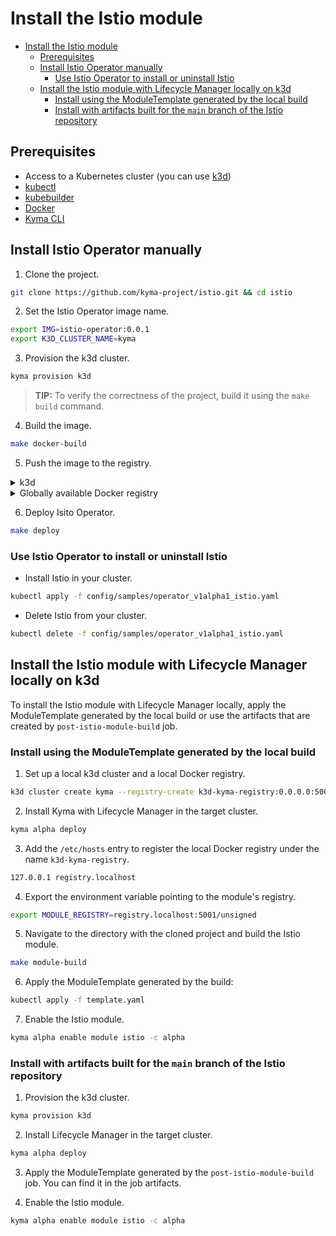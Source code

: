# Install the Istio module
- [Install the Istio module](#install-the-istio-module)
  - [Prerequisites](#prerequisites)
  - [Install Istio Operator manually](#install-istio-operator-manually)
    - [Use Istio Operator to install or uninstall Istio](#use-istio-operator-to-install-or-uninstall-istio)
  - [Install the Istio module with Lifecycle Manager locally on k3d](#install-the-istio-module-with-lifecycle-manager-locally-on-k3d)
    - [Install using the ModuleTemplate generated by the local build](#install-using-the-moduletemplate-generated-by-the-local-build)
    - [Install with artifacts built for the `main` branch of the Istio repository](#install-with-artifacts-built-for-the-main-branch-of-the-istio-repository)

## Prerequisites

- Access to a Kubernetes cluster (you can use [k3d](https://k3d.io/v5.5.1/))
- [kubectl](https://kubernetes.io/docs/tasks/tools/)
- [kubebuilder](https://book.kubebuilder.io/)
- [Docker](https://www.docker.com)
- [Kyma CLI](https://kyma-project.io/docs/kyma/latest/04-operation-guides/operations/01-install-kyma-CLI)

## Install Istio Operator manually

1. Clone the project.

```bash
git clone https://github.com/kyma-project/istio.git && cd istio
```

2. Set the Istio Operator image name.

```bash
export IMG=istio-operator:0.0.1
export K3D_CLUSTER_NAME=kyma
```

3. Provision the k3d cluster.

```bash
kyma provision k3d
```
>**TIP:** To verify the correctness of the project, build it using the `make build` command.

4. Build the image.

```bash
make docker-build
```

5. Push the image to the registry.

<div tabs name="Push image" group="istio-operator-installation">
  <details>
  <summary label="k3d">
  k3d
  </summary>

   ```bash
   k3d image import $IMG -c $K3D_CLUSTER_NAME
   ```

  </details>
  <details>
  <summary label="Docker registry">
  Globally available Docker registry
  </summary>

   ```bash
   make docker-push
   ```

  </details>
</div>

6. Deploy Isito Operator.

```bash
make deploy
```

### Use Istio Operator to install or uninstall Istio

- Install Istio in your cluster.

```bash
kubectl apply -f config/samples/operator_v1alpha1_istio.yaml
```

- Delete Istio from your cluster.

```bash
kubectl delete -f config/samples/operator_v1alpha1_istio.yaml
```

## Install the Istio module with Lifecycle Manager locally on k3d

To install the Istio module with Lifecycle Manager locally, apply the ModuleTemplate generated by the local build or use the artifacts that are created by `post-istio-module-build` job. 

### Install using the ModuleTemplate generated by the local build

1. Set up a local k3d cluster and a local Docker registry.

```bash
k3d cluster create kyma --registry-create k3d-kyma-registry:0.0.0.0:5001
```

2. Install Kyma with Lifecycle Manager in the target cluster.

```bash
kyma alpha deploy
```

3. Add the `/etc/hosts` entry to register the local Docker registry under the name `k3d-kyma-registry`.

```bash
127.0.0.1 registry.localhost
```

4. Export the environment variable pointing to the module's registry.

```bash
export MODULE_REGISTRY=registry.localhost:5001/unsigned
```

5. Navigate to the directory with the cloned project and build the Istio module.

```bash
make module-build
```

6. Apply the ModuleTemplate generated by the build:  

```bash
kubectl apply -f template.yaml
```

7. Enable the Istio module. 

```bash
kyma alpha enable module istio -c alpha
```

### Install with artifacts built for the `main` branch of the Istio repository

1. Provision the k3d cluster.

```bash
kyma provision k3d
```

2. Install Lifecycle Manager in the target cluster.

```bash
kyma alpha deploy
```

3. Apply the ModuleTemplate generated by the `post-istio-module-build` job. You can find it in the job artifacts.
   
4. Enable the Istio module. 

```bash
kyma alpha enable module istio -c alpha
```
